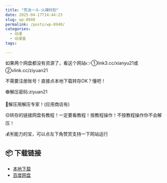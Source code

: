 ```yaml
---
title: "荒泷一斗-火辣时刻"
date: 2025-04-17T14:44:23
slug: wp-8940
permalink: /posts/wp-8940/
categories:
  - 动漫
  - 动漫盖
tags:

---
```


如果两个网盘都没有资源了，看这个网站👉①link3.cc/xianyu21或②vlink.cc/ziyuan21

不需要注册账号！直接点本地下载转存OK？懂吧！

🟢解压密码:ziyuan21

🔵解压用解压专家！(应用商店有)

🟡转存的链接网盘有教程！一定要看教程！按教程操作！不按教程操作你不会解压！

💰🈶能力的宝，可以点左下角赞赏支持一下网站运行

## 📦 下载链接
- [本地下载](https://blziyuan21.com/pay-download/8940?key=1b02035557&down_id=0)
- [百度网盘](https://blziyuan21.com/pay-download/8940?key=1b02035557&down_id=1)


